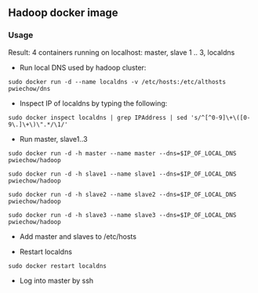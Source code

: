 ## Hadoop docker image

### Usage

Result: 4 containers running on localhost: master, slave 1 .. 3, localdns

* Run local DNS used by hadoop cluster:

`sudo docker run -d --name localdns -v /etc/hosts:/etc/althosts pwiechow/dns`

* Inspect IP of localdns by typing the following:

`sudo docker inspect localdns | grep IPAddress | sed 's/^[^0-9]\+\([0-9\.]\+\)\".*/\1/'`

* Run master, slave1..3

`sudo docker run -d -h master --name master --dns=$IP_OF_LOCAL_DNS pwiechow/hadoop`

`sudo docker run -d -h slave1 --name slave1 --dns=$IP_OF_LOCAL_DNS pwiechow/hadoop`

`sudo docker run -d -h slave2 --name slave2 --dns=$IP_OF_LOCAL_DNS pwiechow/hadoop`

`sudo docker run -d -h slave3 --name slave3 --dns=$IP_OF_LOCAL_DNS pwiechow/hadoop`

* Add master and slaves to /etc/hosts

* Restart localdns

`sudo docker restart localdns`

* Log into master by ssh
